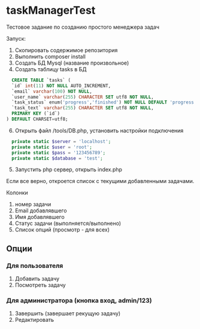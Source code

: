 # taskManagerTest
Тестовое задание по созданию простого менеджера задач

Запуск:
1. Скопировать содержимое репозитория
2. Выполнить composer install
3. Создать БД Mysql (название произвольное)
4. Создать таблицу tasks в БД 
  ```sql
    CREATE TABLE `tasks` (
    `id` int(11) NOT NULL AUTO_INCREMENT,
    `email` varchar(100) NOT NULL,
    `user_name` varchar(255) CHARACTER SET utf8 NOT NULL,
    `task_status` enum('progress','finished') NOT NULL DEFAULT 'progress',
    `task_text` varchar(255) CHARACTER SET utf8 NOT NULL,
    PRIMARY KEY (`id`)
  ) DEFAULT CHARSET=utf8;
  ```
  6. Открыть файл /tools/DB.php, установить настройки подключения 
  ```php
    private static $server = 'localhost';
    private static $user = 'root';
    private static $pass = '123456789';
    private static $database = 'test';
  ```
  5. Запустить php сервер, открыть index.php 

Если все верно, откроется список с текущими добавленными задачами.

Колонки
1. номер задачи
2. Email добавлявшего
3. Имя добавлявшего
4. Статус задачи (выполняется/выполнено)
5. Список опций (просмотр - для всех)

## Опции
### Для пользователя
1. Добавить задачу
2. Посмотреть задачу

### Для администратора (кнопка вход, admin/123)
1. Завершить (завершает рекущую задачу)
2. Редактировать


